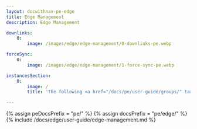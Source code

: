 ```yaml
---
layout: docwithnav-pe-edge
title: Edge Management
description: Edge Management

downlinks:
    0:
        image: /images/edge/edge-management/0-downlinks-pe.webp

forceSync:
    0:
        image: /images/edge/edge-management/1-force-sync-pe.webp

instancesSection:
    0:
        image: /
        title: 'The following <a href="/docs/pe/user-guide/groups/" target="_blank">entity groups</a> and events can be managed: <ul><li><b>Manage edge user groups:</b> Organize and control user groups assigned to the Edge.</li><li><b>Manage edge asset groups:</b> Manage collections of assets (e.g., buildings, machines, or any other monitored entities) grouped at the Edge.</li><li><b>Manage edge device groups:</b> Administer groups of devices that are managed by the Edge.</li><li><b>Manage edge entity view groups:</b> Manage groups of entities filtered views (e.g., devices or assets) at the Edge to display specific subsets of data or contextual information. Read more about the Entity views in <a href="/docs/pe/user-guide/entity-views/" target="_blank">this article</a>.</li><li><b>Manage edge dashboard groups:</b> Manage groups of dashboards available at the Edge.</li><li><b>Manage edge scheduler events:</b> Define, configure, and manage scheduled events at the Edge. Read more about the Scheduler in <a href="/docs/pe/user-guide/scheduler/" target="_blank">this article</a>.</li><li><b>Manage edge rule chains:</b> Create, configure, and manage rule chains specifically for the Edge.</li><li><b>Manage edge integrations:</b> Configure and manage integrations at the Edge. Read more about the Platform Integrations in <a href="/docs/user-guide/integrations/" target="_blank">this article</a>.</li><li><b>Delete:</b> Remove the Edge and all related data.</li></ul>'

---
```

{% assign peDocsPrefix = "pe/" %}
{% assign docsPrefix = "pe/edge/" %}
{% include /docs/edge/user-guide/edge-management.md %}
